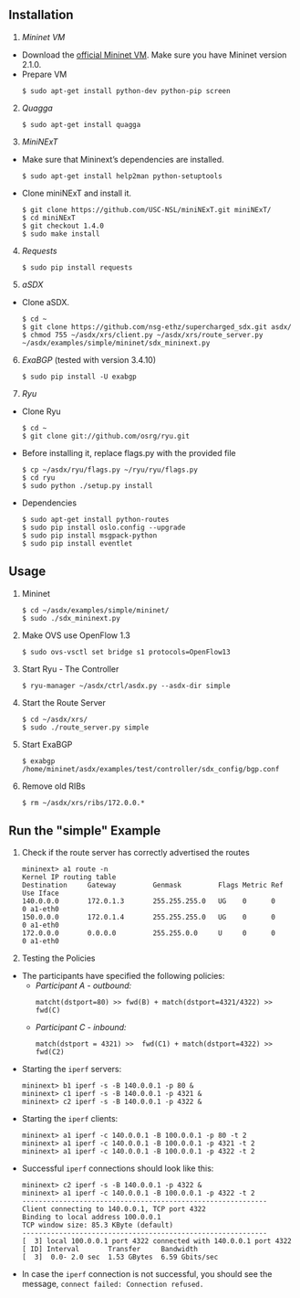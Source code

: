 ## Installation
1. _Mininet VM_
  * Download the [official Mininet VM](https://github.com/mininet/mininet/wiki/Mininet-VM-Images "Mininet VM Images"). Make sure you have Mininet version 2.1.0. 
  * Prepare VM
    ```
    $ sudo apt-get install python-dev python-pip screen
    ```
2. _Quagga_
    ```
    $ sudo apt-get install quagga
    ```
3. _MiniNExT_
  * Make sure that Mininext’s dependencies are installed.
    ```
    $ sudo apt-get install help2man python-setuptools
    ```
  * Clone miniNExT and install it.
    ```
    $ git clone https://github.com/USC-NSL/miniNExT.git miniNExT/  
    $ cd miniNExT  
    $ git checkout 1.4.0  
    $ sudo make install  
    ```
4. _Requests_
    ```
    $ sudo pip install requests
    ```
5. _aSDX_
  * Clone aSDX.
    ```
    $ cd ~
    $ git clone https://github.com/nsg-ethz/supercharged_sdx.git asdx/
    $ chmod 755 ~/asdx/xrs/client.py ~/asdx/xrs/route_server.py ~/asdx/examples/simple/mininet/sdx_mininext.py
    ```
6. _ExaBGP_ (tested with version 3.4.10)
    ```
    $ sudo pip install -U exabgp
    ```
7. _Ryu_
  * Clone Ryu
    ```
    $ cd ~
    $ git clone git://github.com/osrg/ryu.git
    ```
  * Before installing it, replace flags.py with the provided file
    ```
    $ cp ~/asdx/ryu/flags.py ~/ryu/ryu/flags.py
    $ cd ryu
    $ sudo python ./setup.py install
    ```
  * Dependencies
    ```
    $ sudo apt-get install python-routes
    $ sudo pip install oslo.config --upgrade
    $ sudo pip install msgpack-python
    $ sudo pip install eventlet
    ```  

## Usage
1. Mininet
    ```
    $ cd ~/asdx/examples/simple/mininet/
    $ sudo ./sdx_mininext.py
    ```
2. Make OVS use OpenFlow 1.3
    ```
    $ sudo ovs-vsctl set bridge s1 protocols=OpenFlow13
    ```
3. Start Ryu - The Controller
    ```
    $ ryu-manager ~/asdx/ctrl/asdx.py --asdx-dir simple
    ```
4. Start the Route Server
    ```
    $ cd ~/asdx/xrs/
    $ sudo ./route_server.py simple
    ```
5. Start ExaBGP
    ```
    $ exabgp /home/mininet/asdx/examples/test/controller/sdx_config/bgp.conf
    ```
6. Remove old RIBs
    ```
    $ rm ~/asdx/xrs/ribs/172.0.0.* 
    ```
    
## Run the "simple" Example
1. Check if the route server has correctly advertised the routes
	```
	mininext> a1 route -n  
	Kernel IP routing table  
	Destination     Gateway         Genmask         Flags Metric Ref    Use Iface  
	140.0.0.0       172.0.1.3       255.255.255.0   UG    0      0        0 a1-eth0
	150.0.0.0       172.0.1.4       255.255.255.0   UG    0      0        0 a1-eth0
	172.0.0.0       0.0.0.0         255.255.0.0     U     0      0        0 a1-eth0
	```
2. Testing the Policies
  * The participants have specified the following policies:  
      * _Participant A - outbound:_
    	```
    	matcht(dstport=80) >> fwd(B) + match(dstport=4321/4322) >> fwd(C)
    	```
	  * _Participant C - inbound:_
		```
    	match(dstport = 4321) >>  fwd(C1) + match(dstport=4322) >> fwd(C2)
		``` 
  * Starting the  `iperf` servers:
    ```
    mininext> b1 iperf -s -B 140.0.0.1 -p 80 &  
    mininext> c1 iperf -s -B 140.0.0.1 -p 4321 &  
    mininext> c2 iperf -s -B 140.0.0.1 -p 4322 &  
    ```
  * Starting the  `iperf` clients:
    ```
    mininext> a1 iperf -c 140.0.0.1 -B 100.0.0.1 -p 80 -t 2  
    mininext> a1 iperf -c 140.0.0.1 -B 100.0.0.1 -p 4321 -t 2  
    mininext> a1 iperf -c 140.0.0.1 -B 100.0.0.1 -p 4322 -t 2  
    ```
  * Successful `iperf` connections should look like this:
    ```
    mininext> c2 iperf -s -B 140.0.0.1 -p 4322 &  
    mininext> a1 iperf -c 140.0.0.1 -B 100.0.0.1 -p 4322 -t 2  
    ------------------------------------------------------------  
    Client connecting to 140.0.0.1, TCP port 4322  
    Binding to local address 100.0.0.1  
    TCP window size: 85.3 KByte (default)  
    ------------------------------------------------------------  
    [  3] local 100.0.0.1 port 4322 connected with 140.0.0.1 port 4322  
    [ ID] Interval       Transfer     Bandwidth  
    [  3]  0.0- 2.0 sec  1.53 GBytes  6.59 Gbits/sec  
    ```
  * In case the `iperf` connection is not successful, you should see the message, `connect failed: Connection refused.`
